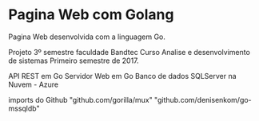 # Pagina Web com Golang

Pagina Web desenvolvida com a linguagem Go.

Projeto 3º semestre faculdade Bandtec 
Curso Analise e desenvolvimento de sistemas 
Primeiro semestre de 2017.

API REST em Go
Servidor Web em Go
Banco de dados SQLServer na Nuvem - Azure

imports do Github
    "github.com/gorilla/mux"
    "github.com/denisenkom/go-mssqldb"
    
